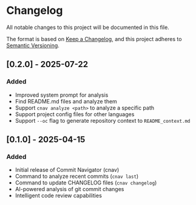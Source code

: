 # Changelog

All notable changes to this project will be documented in this file.

The format is based on [Keep a Changelog](https://keepachangelog.com/en/1.0.0/),
and this project adheres to [Semantic Versioning](https://semver.org/spec/v2.0.0.html).

## [0.2.0] - 2025-07-22

### Added
- Improved system prompt for analysis
- Find README.md files and analyze them
- Support `cnav analyze <path>` to analyze a specific path
- Support project config files for other languages
- Support `--oc` flag to generate repository context to `README_context.md`

## [0.1.0] - 2025-04-15

### Added
- Initial release of Commit Navigator (cnav)
- Command to analyze recent commits (`cnav last`)
- Command to update CHANGELOG files (`cnav changelog`)
- AI-powered analysis of git commit changes
- Intelligent code review capabilities
